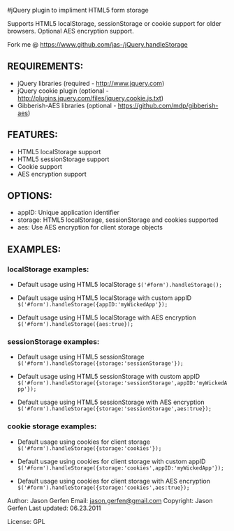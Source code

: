

#jQuery plugin to impliment HTML5 form storage

Supports HTML5 localStorage, sessionStorage or cookie support
for older browsers. Optional AES encryption support.

  Fork me @ https://www.github.com/jas-/jQuery.handleStorage

## REQUIREMENTS:
* jQuery libraries (required - http://www.jquery.com)
* jQuery cookie plugin (optional - http://plugins.jquery.com/files/jquery.cookie.js.txt)
* Gibberish-AES libraries (optional - https://github.com/mdp/gibberish-aes)


## FEATURES:
* HTML5 localStorage support
* HTML5 sessionStorage support
* Cookie support
* AES encryption support

## OPTIONS:
* appID:   Unique application identifier
* storage: HTML5 localStorage, sessionStorage and cookies supported
* aes:     Use AES encryption for client storage objects

## EXAMPLES:

### localStorage examples:
* Default usage using HTML5 localStorage
```$('#form').handleStorage();```

* Default usage using HTML5 localStorage with custom appID
```$('#form').handleStorage({appID:'myWickedApp'});```

* Default usage using HTML5 localStorage with AES encryption
```$('#form').handleStorage({aes:true});```

### sessionStorage examples:
* Default usage using HTML5 sessionStorage
```$('#form').handleStorage({storage:'sessionStorage'});```

* Default usage using HTML5 sessionStorage with custom appID
```$('#form').handleStorage({storage:'sessionStorage',appID:'myWickedApp'});```

* Default usage using HTML5 sessionStorage with AES encryption
```$('#form').handleStorage({storage:'sessionStorage',aes:true});```

### cookie storage examples:
* Default usage using cookies for client storage
```$('#form').handleStorage({storage:'cookies'});```

* Default usage using cookies for client storage with custom appID
```$('#form').handleStorage({storage:'cookies',appID:'myWickedApp'});```

* Default usage using cookies for client storage with AES encryption
```$('#form').handleStorage({storage:'cookies',aes:true});```

 Author: Jason Gerfen
 Email: jason.gerfen@gmail.com
 Copyright: Jason Gerfen
 Last updated: 06.23.2011

 License: GPL
